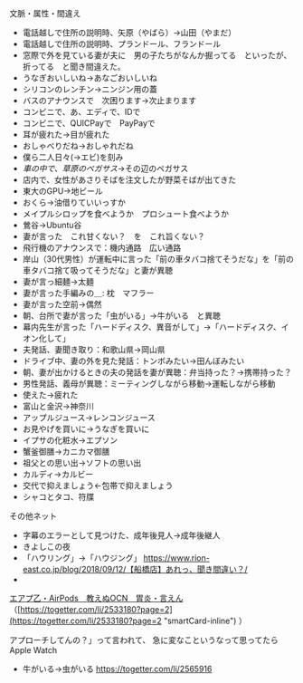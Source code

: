 文脈・属性・間違え

- 電話越しで住所の説明時、矢原（やばら）→山田（やまだ）
- 電話越しで住所の説明時、プランドール、フランドール
- 窓際で外を見ている妻が夫に　男の子たちがなんか掘ってる　といったが、折ってる　と聞き間違えた。
- うなぎおいしいね→あなごおいしいね
- シリコンのレンチン→ニンジン用の蓋
- バスのアナウンスで　次困ります→次止まります
- コンビニで、あ、エディで、IDで
- コンビニで、QUICPayで　PayPayで
- 耳が疲れた→目が疲れた
- おしゃべりだね→おしゃれだね
- 僕ら二人日々(→エビ)を刻み
- _車の中で、草原のペガサス_→その辺のペガサス
- 店内で、女性があさりそばを注文したが野菜そばが出てきた
- 東大のGPU→地ビール
- おくら→油借りていいっすか
- メイプルシロップを食べようか　プロシュート食べようか
- 鶯谷→Ubuntu谷
- 妻が言った　これ甘くない？　を　これ旨くない？
- 飛行機のアナウンスで：機内通路　広い通路
- 岸山（30代男性）が運転中に言った「前の車タバコ捨てそうだな」を「前の車タバコ捨て吸ってそうだな」と妻が異聴
- 妻が言っ細麺→太麺
- 妻が言った手編みの＿: 枕　マフラー
- 妻が言った空前→偶然
- 朝、台所で妻が言った「虫がいる」→牛がいる　と異聴
- 幕内先生が言った「ハードディスク、異音がして」→「ハードディスク、イオン化して」
- 夫発話、妻聞き取り：和歌山県→岡山県
- ドライブ中、妻の外を見た発話：トンボみたい→田んぼみたい
- 朝、妻が出かけるときの夫の発話を妻が異聴：弁当持った？→携帯持った？
- 男性発話、義母が異聴：ミーティングしながら移動→運転しながら移動
- 使えた→疲れた
- 富山と金沢→神奈川
- アップルジュース→レンコンジュース
- お見やげを買いに→うなぎを買いに
- イプサの化粧水→エプソン
- 蟹釜御膳→カニカマ御膳
- 祖父との思い出→ソフトの思い出
- カルディ→カルビー
- 交代で抑えましょう←包帯で抑えましょう
- シャコとタコ、符牒

その他ネット

- 字幕のエラーとして見つけた、成年後見人→成年後継人
- きよしこの夜
- 「ハウリング」→「ハウジング」  https://www.rion-east.co.jp/blog/2018/09/12/【船橋店】あれっ、聞き間違い？/
- 

[エアプ乙・AirPods　教えぬOCN　胃炎・言えん ](https://togetter.com/li/2533180?page=2 "‌") （[https://togetter.com/li/2533180?page=2](https://togetter.com/li/2533180?page=2 "smartCard-inline") ）

アプローチしてんの？」って言われて、 急に変なこというなって思ってたらApple Watch

- 牛がいる→虫がいる https://togetter.com/li/2565916
